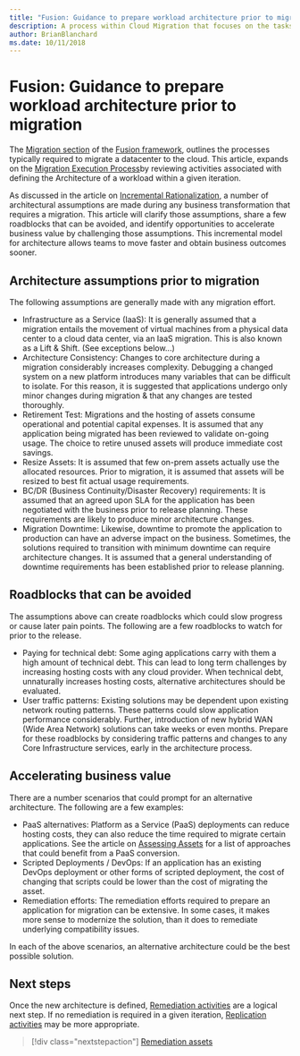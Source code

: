 ```yaml
---
title: "Fusion: Guidance to prepare workload architecture prior to migration"
description: A process within Cloud Migration that focuses on the tasks of migrating workloads to the cloud
author: BrianBlanchard
ms.date: 10/11/2018
---
```


# Fusion: Guidance to prepare workload architecture prior to migration

The [Migration section](../overview.md) of the [Fusion framework](../../overview.md), outlines the processes typically required to migrate a datacenter to the cloud. This article, expands on the [Migration Execution Process](overview.md)by reviewing activities associated with defining the Architecture of a workload within a given iteration.

As discussed in the article on [Incremental Rationalization](../../digital-estate/rationalize-incremental.md), a number of architectural assumptions are made during any business transformation that requires a migration. This article will clarify those assumptions, share a few roadblocks that can be avoided, and identify opportunities to accelerate business value by challenging those assumptions. This incremental model for architecture allows teams to move faster and obtain business outcomes sooner.

## Architecture assumptions prior to migration

The following assumptions are generally made with any migration effort.

* Infrastructure as a Service (IaaS): It is generally assumed that a migration entails the movement of virtual machines from a physical data center to a cloud data center, via an IaaS migration. This is also known as a Lift & Shift. (See exceptions below...)
* Architecture Consistency: Changes to core architecture during a migration considerably increases complexity. Debugging a changed system on a new platform introduces many variables that can be difficult to isolate. For this reason, it is suggested that applications undergo only minor changes during migration & that any changes are tested thoroughly.
* Retirement Test: Migrations and the hosting of assets consume operational and potential capital expenses. It is assumed that any application being migrated has been reviewed to validate on-going usage. The choice to retire unused assets will produce immediate cost savings.
* Resize Assets: It is assumed that few on-prem assets actually use the allocated resources. Prior to migration, it is assumed that assets will be resized to best fit actual usage requirements.
* BC/DR (Business Continuity/Disaster Recovery) requirements: It is assumed that an agreed upon SLA for the application has been negotiated with the business prior to release planning. These requirements are likely to produce minor architecture changes.
* Migration Downtime: Likewise, downtime to promote the application to production can have an adverse impact on the business. Sometimes, the solutions required to transition with minimum downtime can require architecture changes. It is assumed that a general understanding of downtime requirements has been established prior to release planning.

## Roadblocks that can be avoided

The assumptions above can create roadblocks which could slow progress or cause later pain points. The following are a few roadblocks to watch for prior to the release.

* Paying for technical debt: Some aging applications carry with them a high amount of technical debt. This can lead to long term challenges by increasing hosting costs with any cloud provider. When technical debt, unnaturally increases hosting costs, alternative architectures should be evaluated.
* User traffic patterns: Existing solutions may be dependent upon existing network routing patterns. These patterns could slow application performance considerably. Further, introduction of new hybrid WAN (Wide Area Network) solutions can take weeks or even months. Prepare for these roadblocks by considering traffic patterns and changes to any Core Infrastructure services, early in the architecture process.

## Accelerating business value

There are a number scenarios that could prompt for an alternative architecture. The following are a few examples:

* PaaS alternatives: Platform as a Service (PaaS) deployments can reduce hosting costs, they can also reduce the time required to migrate certain applications. See the article on [Assessing Assets](assess.md) for a list of approaches that could benefit from a PaaS conversion.
* Scripted Deployments / DevOps: If an application has an existing DevOps deployment or other forms of scripted deployment, the cost of changing that scripts could be lower than the cost of migrating the asset.
* Remediation efforts: The remediation efforts required to prepare an application for migration can be extensive. In some cases, it makes more sense to modernize the solution, than it does to remediate underlying compatibility issues.

In each of the above scenarios, an alternative architecture could be the best possible solution.

## Next steps

Once the new architecture is defined, [Remediation activities](remediate.md) are a logical next step.
If no remediation is required in a given iteration, [Replication activities](remediate.md) may be more appropriate.

> [!div class="nextstepaction"]
> [Remediation assets](remediate.md)